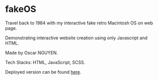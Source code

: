 # fakeOS

Travel back to 1984 with my interactive fake retro Macintosh OS on web page. 

Demonstrating interactive website creation using only Javascript and HTML.

Made by Oscar NGUYEN. 

Tech Stacks: HTML, JavaScript, SCSS. 

Deployed version can be found [here](https://uwerrrr.github.io/fakeOS/).
